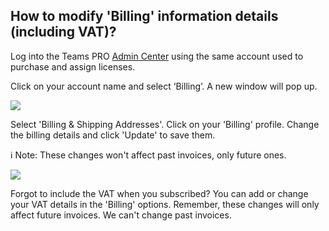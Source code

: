 ## How to modify 'Billing' information details (including VAT)?

<p class="no-margin">Log into the Teams PRO <a href="https://admin.teams-pro.com/" target="_blank" class="admin-center-content-link">Admin Center</a> using the same account used to purchase and assign licenses.</p>
<p class="no-margin"></p>
<p class="no-margin">Click on your account name and select ‘Billing’. A new window will pop up.</p>
<p class="no-margin"></p>
<div class="intercom-container"><img src="/assets/img/teams-pro/6_1.png"></div><p class="no-margin"></p>
<p class="no-margin"></p>
<p class="no-margin">Select 'Billing & Shipping Addresses'. Click on your 'Billing' profile. Change the billing details and click 'Update' to save them.</p>
<p class="no-margin"></p>
<p class="no-margin">ℹ️ Note: These changes won't affect past invoices, only future ones.</p>
<p class="no-margin"></p>
<div class="intercom-container"><img src="/assets/img/teams-pro/6_2.png"></div><p class="no-margin"></p>
<p class="no-margin"></p>
<p class="no-margin">Forgot to include the VAT when you subscribed?
You can add or change your VAT details in the 'Billing' options. Remember, these changes will only affect future invoices. We can't change past invoices.</p>
<p class="no-margin"></p>

<Hubspot />
<Clarity />
<GoogleAnalytics />

